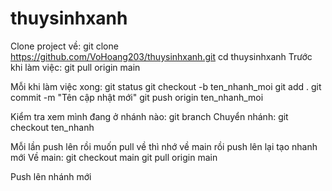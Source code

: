 # thuysinhxanh
Clone project về: 
  git clone https://github.com/VoHoang203/thuysinhxanh.git
  cd thuysinhxanh
Trước khi làm việc: 
  git pull origin main

Mỗi khi làm việc xong:
  git status
  git checkout -b ten_nhanh_moi
  git add .
  git commit -m "Tên cập nhật mới"
  git push origin ten_nhanh_moi


Kiểm tra xem mình đang ở nhánh nào:
    git branch
Chuyển nhánh: 
    git checkout ten_nhanh


Mỗi lần push lên rồi muốn pull về thì nhớ về main rồi push lên lại tạo nhanh mới
Về main: 
 git checkout main
 git pull origin main

Push lên nhánh mới 

